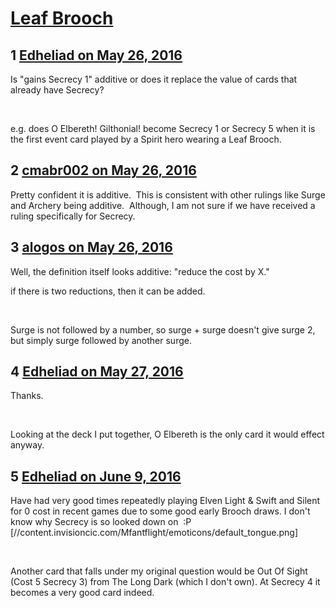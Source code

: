 # [Leaf Brooch](https://community.fantasyflightgames.com/topic/220973-leaf-brooch/)

## 1 [Edheliad on May 26, 2016](https://community.fantasyflightgames.com/topic/220973-leaf-brooch/?do=findComment&comment=2235623)

Is "gains Secrecy 1" additive or does it replace the value of cards that already have Secrecy?

 

e.g. does O Elbereth! Gilthonial! become Secrecy 1 or Secrecy 5 when it is the first event card played by a Spirit hero wearing a Leaf Brooch.

## 2 [cmabr002 on May 26, 2016](https://community.fantasyflightgames.com/topic/220973-leaf-brooch/?do=findComment&comment=2235705)

Pretty confident it is additive.  This is consistent with other rulings like Surge and Archery being additive.  Although, I am not sure if we have received a ruling specifically for Secrecy.

## 3 [alogos on May 26, 2016](https://community.fantasyflightgames.com/topic/220973-leaf-brooch/?do=findComment&comment=2235847)

Well, the definition itself looks additive: "reduce the cost by X."

if there is two reductions, then it can be added.

 

Surge is not followed by a number, so surge + surge doesn't give surge 2, but simply surge followed by another surge.

## 4 [Edheliad on May 27, 2016](https://community.fantasyflightgames.com/topic/220973-leaf-brooch/?do=findComment&comment=2237389)

Thanks.

 

Looking at the deck I put together, O Elbereth is the only card it would effect anyway.

## 5 [Edheliad on June 9, 2016](https://community.fantasyflightgames.com/topic/220973-leaf-brooch/?do=findComment&comment=2258868)

Have had very good times repeatedly playing Elven Light & Swift and Silent for 0 cost in recent games due to some good early Brooch draws. I don't know why Secrecy is so looked down on  :P [//content.invisioncic.com/Mfantflight/emoticons/default_tongue.png]

 

Another card that falls under my original question would be Out Of Sight (Cost 5 Secrecy 3) from The Long Dark (which I don't own). At Secrecy 4 it becomes a very good card indeed.

